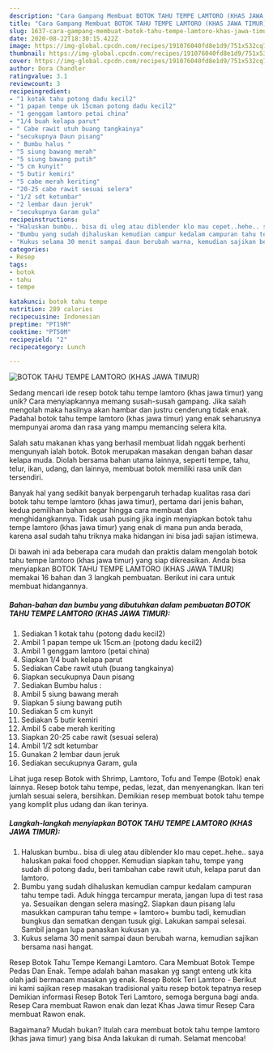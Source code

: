 ```yaml
---
description: "Cara Gampang Membuat BOTOK TAHU TEMPE LAMTORO (KHAS JAWA TIMUR) Anti Gagal"
title: "Cara Gampang Membuat BOTOK TAHU TEMPE LAMTORO (KHAS JAWA TIMUR) Anti Gagal"
slug: 1637-cara-gampang-membuat-botok-tahu-tempe-lamtoro-khas-jawa-timur-anti-gagal
date: 2020-08-22T18:30:15.422Z
image: https://img-global.cpcdn.com/recipes/191076040fd8e1d9/751x532cq70/botok-tahu-tempe-lamtoro-khas-jawa-timur-foto-resep-utama.jpg
thumbnail: https://img-global.cpcdn.com/recipes/191076040fd8e1d9/751x532cq70/botok-tahu-tempe-lamtoro-khas-jawa-timur-foto-resep-utama.jpg
cover: https://img-global.cpcdn.com/recipes/191076040fd8e1d9/751x532cq70/botok-tahu-tempe-lamtoro-khas-jawa-timur-foto-resep-utama.jpg
author: Dora Chandler
ratingvalue: 3.1
reviewcount: 3
recipeingredient:
- "1 kotak tahu potong dadu kecil2"
- "1 papan tempe uk 15cman potong dadu kecil2"
- "1 genggam lamtoro petai china"
- "1/4 buah kelapa parut"
- " Cabe rawit utuh buang tangkainya"
- "secukupnya Daun pisang"
- " Bumbu halus "
- "5 siung bawang merah"
- "5 siung bawang putih"
- "5 cm kunyit"
- "5 butir kemiri"
- "5 cabe merah keriting"
- "20-25 cabe rawit sesuai selera"
- "1/2 sdt ketumbar"
- "2 lembar daun jeruk"
- "secukupnya Garam gula"
recipeinstructions:
- "Haluskan bumbu.. bisa di uleg atau diblender klo mau cepet..hehe.. saya haluskan pakai food chopper. Kemudian siapkan tahu, tempe yang sudah di potong dadu, beri tambahan cabe rawit utuh, kelapa parut dan lamtoro."
- "Bumbu yang sudah dihaluskan kemudian campur kedalam campuran tahu tempe tadi. Aduk hingga tercampur merata, jangan lupa di test rasa ya. Sesuaikan dengan selera masing2. Siapkan daun pisang lalu masukkan campuran tahu tempe + lamtoro+ bumbu tadi, kemudian bungkus dan sematkan dengan tusuk gigi. Lakukan sampai selesai. Sambil jangan lupa panaskan kukusan ya."
- "Kukus selama 30 menit sampai daun berubah warna, kemudian sajikan bersama nasi hangat."
categories:
- Resep
tags:
- botok
- tahu
- tempe

katakunci: botok tahu tempe 
nutrition: 289 calories
recipecuisine: Indonesian
preptime: "PT19M"
cooktime: "PT50M"
recipeyield: "2"
recipecategory: Lunch

---
```



![BOTOK TAHU TEMPE LAMTORO (KHAS JAWA TIMUR)](https://img-global.cpcdn.com/recipes/191076040fd8e1d9/751x532cq70/botok-tahu-tempe-lamtoro-khas-jawa-timur-foto-resep-utama.jpg)

Sedang mencari ide resep botok tahu tempe lamtoro (khas jawa timur) yang unik? Cara menyiapkannya memang susah-susah gampang. Jika salah mengolah maka hasilnya akan hambar dan justru cenderung tidak enak. Padahal botok tahu tempe lamtoro (khas jawa timur) yang enak seharusnya mempunyai aroma dan rasa yang mampu memancing selera kita.

Salah satu makanan khas yang berhasil membuat lidah nggak berhenti mengunyah ialah botok. Botok merupakan masakan dengan bahan dasar kelapa muda. Diolah bersama bahan utama lainnya, seperti tempe, tahu, telur, ikan, udang, dan lainnya, membuat botok memiliki rasa unik dan tersendiri.

Banyak hal yang sedikit banyak berpengaruh terhadap kualitas rasa dari botok tahu tempe lamtoro (khas jawa timur), pertama dari jenis bahan, kedua pemilihan bahan segar hingga cara membuat dan menghidangkannya. Tidak usah pusing jika ingin menyiapkan botok tahu tempe lamtoro (khas jawa timur) yang enak di mana pun anda berada, karena asal sudah tahu triknya maka hidangan ini bisa jadi sajian istimewa.


Di bawah ini ada beberapa cara mudah dan praktis dalam mengolah botok tahu tempe lamtoro (khas jawa timur) yang siap dikreasikan. Anda bisa menyiapkan BOTOK TAHU TEMPE LAMTORO (KHAS JAWA TIMUR) memakai 16 bahan dan 3 langkah pembuatan. Berikut ini cara untuk membuat hidangannya.

<!--inarticleads1-->

##### Bahan-bahan dan bumbu yang dibutuhkan dalam pembuatan BOTOK TAHU TEMPE LAMTORO (KHAS JAWA TIMUR):

1. Sediakan 1 kotak tahu (potong dadu kecil2)
1. Ambil 1 papan tempe uk 15cm.an (potong dadu kecil2)
1. Ambil 1 genggam lamtoro (petai china)
1. Siapkan 1/4 buah kelapa parut
1. Sediakan  Cabe rawit utuh (buang tangkainya)
1. Siapkan secukupnya Daun pisang
1. Sediakan  Bumbu halus :
1. Ambil 5 siung bawang merah
1. Siapkan 5 siung bawang putih
1. Sediakan 5 cm kunyit
1. Sediakan 5 butir kemiri
1. Ambil 5 cabe merah keriting
1. Siapkan 20-25 cabe rawit (sesuai selera)
1. Ambil 1/2 sdt ketumbar
1. Gunakan 2 lembar daun jeruk
1. Sediakan secukupnya Garam, gula


Lihat juga resep Botok with Shrimp, Lamtoro, Tofu and Tempe (Botok) enak lainnya. Resep botok tahu tempe, pedas, lezat, dan menyenangkan. Ikan teri jumlah sesuai selera, bersihkan. Demikian resep membuat botok tahu tempe yang komplit plus udang dan ikan terinya. 

<!--inarticleads2-->

##### Langkah-langkah menyiapkan BOTOK TAHU TEMPE LAMTORO (KHAS JAWA TIMUR):

1. Haluskan bumbu.. bisa di uleg atau diblender klo mau cepet..hehe.. saya haluskan pakai food chopper. Kemudian siapkan tahu, tempe yang sudah di potong dadu, beri tambahan cabe rawit utuh, kelapa parut dan lamtoro.
1. Bumbu yang sudah dihaluskan kemudian campur kedalam campuran tahu tempe tadi. Aduk hingga tercampur merata, jangan lupa di test rasa ya. Sesuaikan dengan selera masing2. Siapkan daun pisang lalu masukkan campuran tahu tempe + lamtoro+ bumbu tadi, kemudian bungkus dan sematkan dengan tusuk gigi. Lakukan sampai selesai. Sambil jangan lupa panaskan kukusan ya.
1. Kukus selama 30 menit sampai daun berubah warna, kemudian sajikan bersama nasi hangat.


Resep Botok Tahu Tempe Kemangi Lamtoro. Cara Membuat Botok Tempe Pedas Dan Enak. Tempe adalah bahan masakan yg sangt enteng utk kita olah jadi bermacam masakan yg enak. Resep Botok Teri Lamtoro - Berikut ini kami sajikan resep masakan tradisional yaitu resep botok tepatnya resep Demikian informasi Resep Botok Teri Lamtoro, semoga berguna bagi anda. Resep Cara membuat Rawon enak dan lezat Khas Jawa timur Resep Cara membuat Rawon enak. 

Bagaimana? Mudah bukan? Itulah cara membuat botok tahu tempe lamtoro (khas jawa timur) yang bisa Anda lakukan di rumah. Selamat mencoba!
